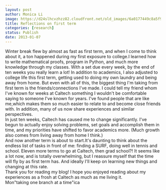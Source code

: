 ```yaml
---
layout: post
author: Monica Li
image: https://d24slhcvzhzz82.cloudfront.net/old_images/6a0177449c8a5f970d017ee6eef35c970d-800wi.jpg
title: Reflections on first term
categories: [research]
status: Publish
date: 2013-01-07
---
```


<div id="yiv595928187yui_3_7_2_15_1355898840056_39">Winter break flew by almost as fast as first term, and when I come to think about it, a ton happened during my first exposure to college.I learned how to write mathematical proofs, program in Python, and much more knowledge through my classes. With a set due every week, by the end of ten weeks you really learn a lot! In addition to academics, I also adjusted to college life this first term, getting used to doing my own laundry and being away from home. But even with all of this, the biggest thing I'm taking from first term is the friends/connections I've made. I could tell my friend whom I've known for weeks at Caltech something I wouldn't be comfortable saying to someone I've known for years. I've found people that are like me,which makes them so much easier to relate to and become close friends with. In addition, many of us now share experiences and similar perspectives.

<div id="yiv595928187yui_3_7_2_15_1355898840056_39">In just ten weeks, Caltech has caused me to change significantly. I've begun to actually enjoy solving problems, set goals and accomplish them in time, and my priorities have shifted to favor academics more. (Much growth also comes from living away from home I think.)
<div id="yiv595928187yui_3_7_2_15_1355898840056_39">And now another term is about to start.It's daunting to think about the endless list of tasks in front of me: finding a SURF, doing well in tennis and school. Eleven more terms to go at Caltech, then grad school?! It seems like a lot now, and is totally overwhelming, but I reassure myself that the time will fly by as first term has. And ideally I'll keep on learning new things and changing at this rate.

<div id="yiv595928187yui_3_7_2_15_1355898840056_39">Thank you for reading my blog! I hope you enjoyed reading about my experiences as a frosh at Caltech as much as me living it.

<div id="yiv595928187yui_3_7_2_15_1355898840056_39">Mon"taking one branch at a time"ica

